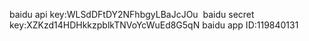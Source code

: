 baidu api key:WLSdDFtDY2NFhbgyLBaJcJOu 
baidu secret key:XZKzd14HDHkkzpblkTNVoYcWuEd8G5qN
baidu app ID:119840131

